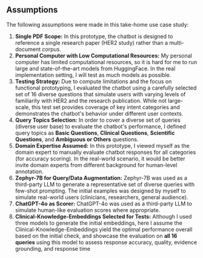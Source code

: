 ## Assumptions

The following assumptions were made in this take-home use case study:
1. **Single PDF Scope:** In this prototype, the chatbot is designed to reference a single research paper (HER2 study) rather than a multi-document corpus.
2. **Personal Computer with Low Computational Resources:** My personal computer has limited computational resources, so it is hard for me to run large and state-of-the-art models from HuggingFace. In the real implementation setting, I will test as much models as possible.
3.  **Testing Strategy:** Due to compute limitations and the focus on functional prototyping, I evaluated the chatbot using a carefully selected set of 16 diverse questions that simulate users with varying levels of familiarity with HER2 and the research publication. While not large-scale, this test set provides coverage of key intent categories and demonstrates the chatbot's behavior under different user contexts.
3. **Query Topics Selection:** In order to cover a diverse set of queries (diverse user base) to evaluate the chatbot's performance, I defined query topics as __Basic Questions__, __Clinical Questions__, __Scientific Questions__, and __Ambiguous or Others__ questions.
4. **Domain Expertise Assumed:** In this prototype, I viewed myself as the domain expert to manually evaluate chatbot responses for all categories (for accuracy scoring). In the real-world scenario, it would be better invite domain experts from different background for human-level annotation.
5. **Zephyr-7B for Query/Data Augmentation:** Zephyr-7B was used as a third-party LLM to generate a representative set of diverse queries with few-shot prompting. The initial examples was designed by myself to simulate real-world users (clinicians, researchers, general audience).
6. **ChatGPT-4o as Scorer:** ChatGPT-4o was used as a third-party LLM to simulate human-like evaluation scores where appropriate.
7. **Clinical-Knowledge-Embeddings Selected for Tests:** Although I used three models to generate the initial embeddings, here I assume the Clinical-Knowledge-Embeddings yield the optimal performance overall based on the initial check, and showcase the evaluation on **all 16 queries** using this model to assess response accuracy, quality, evidence grounding, and response time
